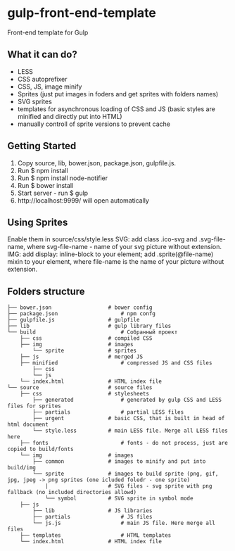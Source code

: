 # gulp-front-end-template
Front-end template for Gulp

## What it can do?
- LESS
- CSS autoprefixer
- CSS, JS, image minify
- Sprites (just put images in foders and get sprites with folders names)
- SVG sprites
- templates for asynchronous loading of CSS and JS (basic styles are minified and directly put into HTML)
- manually controll of sprite versions to prevent cache

## Getting Started
1. Copy source, lib, bower.json, package.json, gulpfile.js.
2. Run
	$ npm install
3. Run
	$ npm install node-notifier
4. Run
	$ bower install
5. Start server - run 
	$ gulp
6. http://localhost:9999/ will open automatically

## Using Sprites
Enable them in source/css/style.less
SVG: add class .ico-svg and .svg-file-name, where svg-file-name - name of your svg picture without extension.
IMG: add display: inline-block to your element; add .sprite(@file-name) mixin to your element, where file-name is the name of your picture without extension.

## Folders structure
```
├── bower.json					# bower config
├── package.json					# npm confg
├── gulpfile.js					# gulpfile
├── lib							# gulp library files
└── build							# Собранный проект
	├── css						# compiled CSS
	├── img						# images
		└── sprite				# sprites
	├── js						# merged JS
	├── minified					# compressed JS and CSS files
		├── css
		└── js
	└── index.html				# HTML index file
└── source						# source files
	├── css						# stylesheets
		├── generated				# generated by gulp CSS and LESS files for sprites
		├── partials				# partial LESS files
		├── urgent				# basic CSS, that is built in head of html document
		└── style.less			# main LESS file. Merge all LESS files here
	├── fonts						# fonts - do not process, just are copied to build/fonts
	└── img						# images
		├── common				# images to minify and put into build/img
		└── sprite				# images to build sprite (png, gif, jpg, jpeg -> png sprites (one icluded foledr - one sprite)
			|					# SVG files - svg sprite with png fallback (no included directories allowd)
			└── symbol			# SVG sprite in symbol mode
	├── js
		├── lib					# JS libraries
		├── partials				# JS files
		└── js.js					# main JS file. Here merge all files
	├── templates					# HTML templates
	└── index.html				# HTML index file
```

